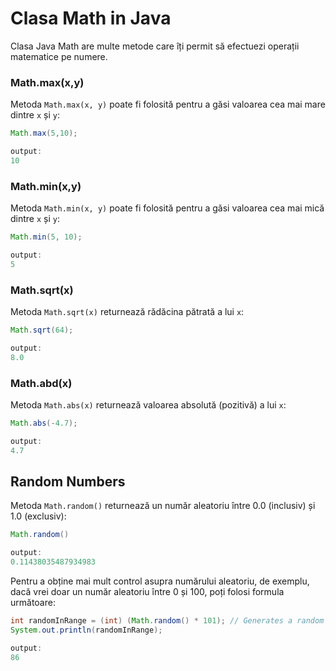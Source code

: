 # Clasa Math in Java

Clasa Java Math are multe metode care îți permit să efectuezi operații matematice pe numere.

### Math.max(x,y)

Metoda `Math.max(x, y)` poate fi folosită pentru a găsi valoarea cea mai mare dintre `x` și `y`:

```java
Math.max(5,10);

output:
10
```

### Math.min(x,y)

Metoda `Math.min(x, y)` poate fi folosită pentru a găsi valoarea cea mai mică dintre `x` și `y`:

```java
Math.min(5, 10);

output:
5
```
### Math.sqrt(x)

Metoda `Math.sqrt(x)` returnează rădăcina pătrată a lui `x`:

```java
Math.sqrt(64);

output:
8.0
```

### Math.abd(x)

Metoda `Math.abs(x)` returnează valoarea absolută (pozitivă) a lui `x`:

```java
Math.abs(-4.7);

output:
4.7
```

## Random Numbers

Metoda `Math.random()` returnează un număr aleatoriu între 0.0 (inclusiv) și 1.0 (exclusiv):

```java
Math.random()

output:
0.11438035487934983
```
Pentru a obține mai mult control asupra numărului aleatoriu, de exemplu, dacă vrei doar un număr aleatoriu între 0 și 100, poți folosi formula următoare:
```java
int randomInRange = (int) (Math.random() * 101); // Generates a random number between 0 and 100
System.out.println(randomInRange);

output:
86
```



